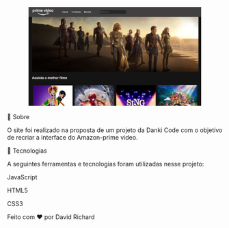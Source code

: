 <div align="center" id="top"> 
  <img style="width:80%;" src="imagem/clone-amazon.png" alt="clone-amazon" />
</div>

🎯 Sobre
   <br>
   
O site foi realizado na proposta de um projeto da Danki Code com o objetivo de recriar a interface do Amazon-prime video.
   <br>


🚀 Tecnologias
   <br>

A seguintes ferramentas e tecnologias foram utilizadas nesse projeto:

JavaScript

HTML5

CSS3
 

Feito com ❤️ por David Richard